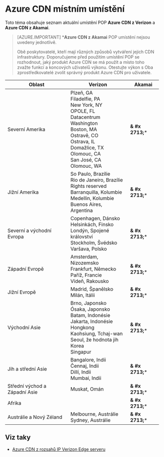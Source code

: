 <properties
    pageTitle="POP umístění Azure CDN | Microsoft Azure"
    description="Toto téma obsahuje seznam Azure CDN POP umístění."
    services="cdn"
    documentationCenter=""
    authors="camsoper"
    manager="erikre"
    editor=""/>

<tags
    ms.service="cdn"
    ms.workload="media"
    ms.tgt_pltfrm="na"
    ms.devlang="na"
    ms.topic="article"
    ms.date="07/29/2016"
    ms.author="casoper"/>


# <a name="azure-cdn-pop-locations"></a>Azure CDN místním umístění

Toto téma obsahuje seznam aktuální umístění POP **Azure CDN z Verizon** a **Azure CDN z Akamai**.

>[AZURE.IMPORTANT] \***Azure CDN z Akamai** POP umístění nejsou uvedeny jednotlivě.  
>
>Obě poskytovatelé, kteří mají různých způsobů vytváření jejich CDN infrastruktury.  Doporučujeme před použitím umístění POP se rozhodnout, jaký produkt Azure CDN se má použít a místo toho zvažte funkcí a koncových uživatelů výkonu.  Otestujte výkon s Oba zprostředkovatelé zvolit správný produkt Azure CDN pro uživatele. 
 
| Oblast | Verizon | Akamai |
|--------|---------|--------|
| Severní Amerika | Plzeň, GA<br />Filadelfie, PA<br />New York, NY<br />OPOLE, FL<br />Datacentrum Washington<br />Boston, MA<br />Ostravě, CO<br />Ostrava, IL<br />Domažlice, TX<br />Olomouc, CA<br />San José, CA<br />Olomouc, WA | **& #x 2713;**\* |
| Jižní Amerika | So Paulo, Brazílie<br />Rio de Janeiro, Brazílie<br />Rights reserved<br />Barranquilla, Kolumbie<br />Medellin, Kolumbie<br/>Buenos Aires, Argentina| **& #x 2713;**\* | 
| Severní a východní Evropa| Copenhagen, Dánsko<br />Helsinkách, Finsko<br />Londýn, Spojené království<br />Stockholm, Švédsko<br />Varšava, Polsko | **& #x 2713;**\* |
| Západní Evropě | Amsterdam, Nizozemsko<br />Frankfurt, Německo<br />Paříž, Francie<br />Vídeň, Rakousko | **& #x 2713;**\* |
| Jižní Evropě | Madrid, Španělsko<br />Milán, Itálii | **& #x 2713;**\* |
| Východní Asie | Brno, Japonsko<br />Ósaka, Japonsko<br />Batam, Indonésie<br />Jakarta, Indonésie<br />Hongkong<br />Kaohsiung, Tchaj-wan<br />Seoul, že hodnota jih Korea<br />Singapur| **& #x 2713;**\* |
| Jih a střední Asie | Bangalore, Indii<br />Čennaj, Indii<br />Dillí, Indii<br />Mumbai, Indii | **& #x 2713;**\* |
| Střední východ a Západní Asie | Muskat, Omán | **& #x 2713;**\* |
| Afrika | | **& #x 2713;**\* |
| Austrálie a Nový Zéland | Melbourne, Austrálie<br />Sydney, Austrálie | **& #x 2713;**\* |

## <a name="see-also"></a>Viz taky
* [Azure CDN z rozsahů IP Verizon Edge serveru](https://msdn.microsoft.com/library/mt757330.aspx)